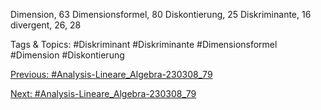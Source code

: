 Dimension, 63
Dimensionsformel, 80
Diskontierung, 25
Diskriminante, 16
divergent, 26, 28

   Tags & Topics:
   #Diskriminant
   #Diskriminante
   #Dimensionsformel
   #Dimension
   #Diskontierung

[Previous: #Analysis-Lineare_Algebra-230308_79](Analysis-Lineare_Algebra-230308_79.md)

[Next: #Analysis-Lineare_Algebra-230308_79](Analysis-Lineare_Algebra-230308_79.md)